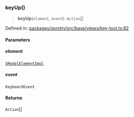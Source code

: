 
### keyUp()

> **keyUp**(`element`, `event`): `Action`[]

Defined in: [packages/sprotty/src/base/views/key-tool.ts:82](https://github.com/eclipse-sprotty/sprotty/blob/f9b2433481cc27a1ac0c92d525a92039ae7f6c76/packages/sprotty/src/base/views/key-tool.ts#L82)

#### Parameters

##### element

[`SModelElementImpl`](../Class.SModelElementImpl)

##### event

`KeyboardEvent`

#### Returns

`Action`[]
